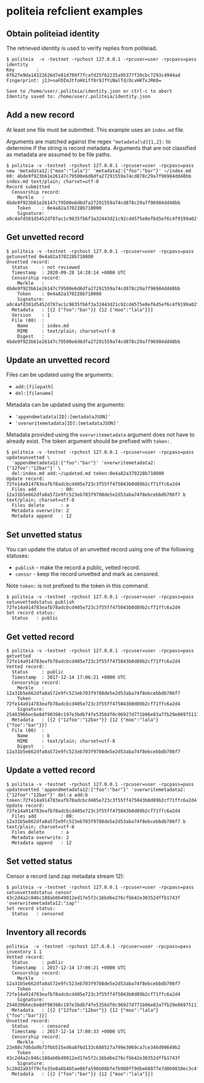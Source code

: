 # politeia refclient examples

## Obtain politeiad identity

The retrieved identity is used to verify replies from politeiad. 

```
$ politeia  -v -testnet -rpchost 127.0.0.1 -rpcuser=user -rpcpass=pass identity
Key        : 8f627e9da14322626d7e81d789f7fcafd25f62235a95377f39cbc7293c4944ad
Fingerprint: j2J+naFDImJtfoHXiff8r9JfYiNalTd/OcvHKTxJRK0=

Save to /home/user/.politeia/identity.json or ctrl-c to abort
Identity saved to: /home/user/.politeia/identity.json
```

## Add a new record

At least one file must be submitted. This example uses an `index.md` file.

Arguments are matched against the regex `^metadata[\d]{1,2}:` to determine if
the string is record metadata. Arguments that are not classified as metadata
are assumed to be file paths.

```
$ politeia -v -testnet -rpchost 127.0.0.1 -rpcuser=user -rpcpass=pass new 'metadata12:{"moo":"lala"}' 'metadata2:{"foo":"bar"}' ~/index.md
00: 4bde9f923b61e26147c79500e6d6dfa27291559a74cd878c29a7f96984dd48bb index.md text/plain; charset=utf-8
Record submitted
  Censorship record:
    Merkle   : 4bde9f923b61e26147c79500e6d6dfa27291559a74cd878c29a7f96984dd48bb
    Token    : 0e4a82a370228b710000
    Signature: a0c4afd301d5452d787ac1c9835fb6f3a32443d21c92cd4575e8ef6d5ef6c4f9199a02f67893aa7b7a610055d2a6d56899ccd73c0a48ffeab72d788d1c4d4a01
```

## Get unvetted record

```
$ politeia -v -testnet -rpchost 127.0.0.1 -rpcuser=user -rpcpass=pass getunvetted 0e4a82a370228b710000
Unvetted record:
  Status     : not reviewed
  Timestamp  : 2020-09-28 14:20:14 +0000 UTC
  Censorship record:
    Merkle   : 4bde9f923b61e26147c79500e6d6dfa27291559a74cd878c29a7f96984dd48bb
    Token    : 0e4a82a370228b710000
    Signature: a0c4afd301d5452d787ac1c9835fb6f3a32443d21c92cd4575e8ef6d5ef6c4f9199a02f67893aa7b7a610055d2a6d56899ccd73c0a48ffeab72d788d1c4d4a01
  Metadata   : [{2 {"foo":"bar"}} {12 {"moo":"lala"}}]
  Version    : 1
  File (00)  :
    Name     : index.md
    MIME     : text/plain; charset=utf-8
    Digest   : 4bde9f923b61e26147c79500e6d6dfa27291559a74cd878c29a7f96984dd48bb

```

## Update an unvetted record

Files can be updated using the arguments:
- `add:[filepath]`
- `del:[filename]`

Metadata can be updated using the arguments:
- `'appendmetadata[ID]:[metadataJSON]'`
- `'overwritemetadata[ID]:[metadataJSON]'`

Metadata provided using the `overwritemetadata` argument does not have to
already exist. The token argument should be prefixed with `token:`.

```
$ politeia -v -testnet -rpchost 127.0.0.1 -rpcuser=user -rpcpass=pass updateunvetted \
  'appendmetadata12:{"foo":"bar"}' 'overwritemetadata2:{"12foo":"12bar"}' \
  del:index.md add:~/updated.md token:0e4a82a370228b710000
Update record: 72fe14a914783eafb78adcbcd405e723c3f55ff475043b0d89b2cf71ffc6a2d4
  Files add         : 00: 12a31b5e662dfa0a572e9fc523eb703f9708de5e2d53aba74f8ebcebbdb706f7 b text/plain; charset=utf-8
  Files delete      : a
  Metadata overwrite: 2
  Metadata append   : 12
```

## Set unvetted status

You can update the status of an unvetted record using one of the following
statuses:
- `publish` - make the record a public, vetted record.
- `censor` - keep the record unvetted and mark as censored.

Note `token:` is not prefixed to the token in this command.

```
$ politeia -v -testnet -rpchost 127.0.0.1 -rpcuser=user -rpcpass=pass setunvettedstatus publish 72fe14a914783eafb78adcbcd405e723c3f55ff475043b0d89b2cf71ffc6a2d4               
Set record status:
  Status   : public
```

## Get vetted record

```
$ politeia -v -testnet -rpchost 127.0.0.1 -rpcuser=user -rpcpass=pass getvetted 72fe14a914783eafb78adcbcd405e723c3f55ff475043b0d89b2cf71ffc6a2d4
Vetted record:
  Status     : public
  Timestamp  : 2017-12-14 17:06:21 +0000 UTC
  Censorship record:
    Merkle   : 12a31b5e662dfa0a572e9fc523eb703f9708de5e2d53aba74f8ebcebbdb706f7
    Token    : 72fe14a914783eafb78adcbcd405e723c3f55ff475043b0d89b2cf71ffc6a2d4
    Signature: 25483966ec6e8df90398c197e3bdb74fe5356df0c96927d771b06e83a7fb29e069751118f4496e42d02a63feb74d67b777c69bb8f356aeafca873325aaf8010f
  Metadata   : [{2 {"12foo":"12bar"}} {12 {"moo":"lala"}{"foo":"bar"}}]
  File (00)  :
    Name     : b
    MIME     : text/plain; charset=utf-8
    Digest   : 12a31b5e662dfa0a572e9fc523eb703f9708de5e2d53aba74f8ebcebbdb706f7
```

## Update a vetted record

```
$ politeia -v -testnet -rpchost 127.0.0.1 -rpcuser=user -rpcpass=pass updatevetted 'appendmetadata12:{"foo":"bar"}' 'overwritemetadata2:{"12foo":"12bar"}' del:a add:b token:72fe14a914783eafb78adcbcd405e723c3f55ff475043b0d89b2cf71ffc6a2d4
Update record: 72fe14a914783eafb78adcbcd405e723c3f55ff475043b0d89b2cf71ffc6a2d4
  Files add         : 00: 12a31b5e662dfa0a572e9fc523eb703f9708de5e2d53aba74f8ebcebbdb706f7 b text/plain; charset=utf-8
  Files delete      : a
  Metadata overwrite: 2
  Metadata append   : 12
```

## Set vetted status

Censor a record (and zap metadata stream 12):

```
$ politeia -v -testnet -rpchost 127.0.0.1 -rpcuser=user -rpcpass=pass setunvettedstatus censor 43c2d4a2c846c188ab0b49012ed17e5f2c16bd6e276cfbb42e30352dffb1743f 'overwritemetadata12:"zap"'
Set record status:
  Status   : censored
```

## Inventory all records

```
politeia  -v -testnet -rpchost 127.0.0.1 -rpcuser=user -rpcpass=pass inventory 1 1
Vetted record:
  Status     : public
  Timestamp  : 2017-12-14 17:06:21 +0000 UTC
  Censorship record:
    Merkle   : 12a31b5e662dfa0a572e9fc523eb703f9708de5e2d53aba74f8ebcebbdb706f7
    Token    : 72fe14a914783eafb78adcbcd405e723c3f55ff475043b0d89b2cf71ffc6a2d4
    Signature: 25483966ec6e8df90398c197e3bdb74fe5356df0c96927d771b06e83a7fb29e069751118f4496e42d02a63feb74d67b777c69bb8f356aeafca873325aaf8010f
  Metadata   : [{2 {"12foo":"12bar"}} {12 {"moo":"lala"}{"foo":"bar"}}]
Unvetted record:
  Status     : censored
  Timestamp  : 2017-12-14 17:08:33 +0000 UTC
  Censorship record:
    Merkle   : 22e88c7d6da9b73fbb515ed6a8f6d133c680527a799e3069ca7ce346d90649b2
    Token    : 43c2d4a2c846c188ab0b49012ed17e5f2c16bd6e276cfbb42e30352dffb1743f
    Signature: 5c28d2a93ff9cfe35e8a6b465ae06fa596b08bfe7b980ff9dbe68877e7d860010ec3c4fd8c8b739dc4ceeda3a2381899c7741896323856f0f267abf9a40b8003
  Metadata   : [{2 {"foo":"bar"}} {12 {"moo":"lala"}}]
```
